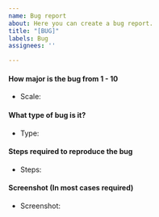 ```yaml
---
name: Bug report
about: Here you can create a bug report.
title: "[BUG]"
labels: Bug
assignees: ''

---
```


#### How major is the bug from 1 - 10
- Scale: 

#### What type of bug is it?
- Type: 

#### Steps required to reproduce the bug
- Steps:

#### Screenshot (In most cases required)
- Screenshot:

